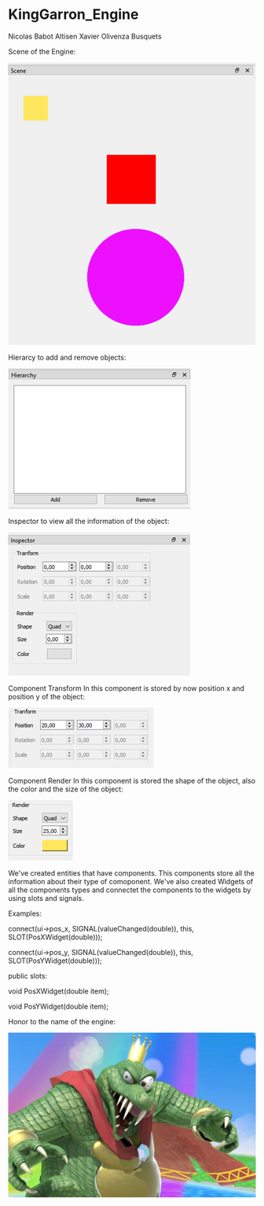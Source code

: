 # KingGarron_Engine

Nicolas Babot Altisen
Xavier Olivenza Busquets

Scene of the Engine:

![Scene](https://github.com/nicobabot/KingGarron_Engine/blob/master/Images/Scene.PNG?raw=true)

Hierarcy to add and remove objects:

![Hierarcy](https://github.com/nicobabot/KingGarron_Engine/blob/master/Images/Hierarcy.PNG?raw=true)

Inspector to view all the information of the object:

![Inspector](https://github.com/nicobabot/KingGarron_Engine/blob/master/Images/Inspector.PNG?raw=true)

Component Transform
In this component is stored by now position x and position y of the object:

![CompTransform](https://github.com/nicobabot/KingGarron_Engine/blob/master/Images/CompTransform.PNG?raw=true)

Component Render
In this component is stored the shape of the object, also the color and the size of the object:

![RenderTransform](https://github.com/nicobabot/KingGarron_Engine/blob/master/Images/RenderTransform.PNG?raw=true)

We've created entities that have components.
This components store all the information about their type of comoponent.
We've also created Widgets of all the components types and connectet the components to the widgets by using slots and signals.

Examples:

 connect(ui->pos_x, SIGNAL(valueChanged(double)), this, SLOT(PosXWidget(double)));
 
 connect(ui->pos_y, SIGNAL(valueChanged(double)), this, SLOT(PosYWidget(double)));
 
public slots:

 void PosXWidget(double item);
    
 void PosYWidget(double item);

Honor to the name of the engine:

![KingKRool](https://github.com/nicobabot/KingGarron_Engine/blob/master/Images/KingKRool.jpg?raw=true)
